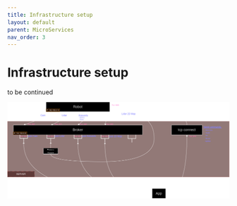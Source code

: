 ```yaml
---
title: Infrastructure setup
layout: default
parent: MicroServices
nav_order: 3
---
```


# Infrastructure setup
to be continued

![infraPicture](InfraSetup.png) 